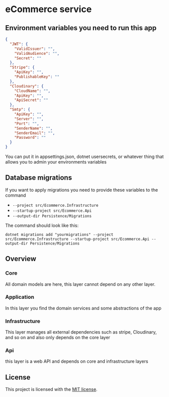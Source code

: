 # eCommerce service

## Environment variables you need to run this app

```json
{
  "JWT": {
    "ValidIssuer": "",
    "ValidAudience": "",
    "Secret": ""
  },
  "Stripe": {
    "ApiKey": "",
    "PublishableKey": ""
  },
  "Cloudinary": {
    "CloudName": "",
    "ApiKey": "",
    "ApiSecret": ""
  },
  "Smtp": {
    "ApiKey": "",
    "Server": "",
    "Port": "",
    "SenderName": "",
    "SenderEmail": "",
    "Password": ""
  }
}
```

You can put it in appsettings.json, dotnet usersecrets, or whatever thing that allows you to admin your environments variables

## Database migrations

If you want to apply migrations you need to provide these variables to the command

* `--project src/Ecommerce.Infrastructure`
* `--startup-project src/Ecommerce.Api`
* `--output-dir Persistence/Migrations`

The command should look like this:

`dotnet migrations add "yourmigrations" --project src/Ecommerce.Infrastructure --startup-project src/Ecommerce.Api --output-dir Persistence/Migrations`

## Overview

### Core

All domain models are here, this layer cannot depend on any other layer.

### Application

In this layer you find the domain services and some abstractions of the app

### Infrastructure

This layer manages all external dependencies such as stripe, Cloudinary, and so on and also only depends on the core layer

### Api

this layer is a web API and depends on core and infrastructure layers

## License

This project is licensed with the [MIT license](https://github.com/Antsy15400/ecommerce-service/blob/main/LICENSE).

